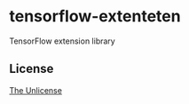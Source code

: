 # tensorflow-extenteten

TensorFlow extension library


## License

[The Unlicense](https://unlicense.org)

